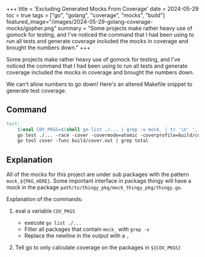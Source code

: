 +++
title = 'Excluding Generated Mocks From Coverage'
date = 2024-05-29
toc = true
tags = ["go", "golang", "coverage", "mocks", "build"]
featured_image="/images/2024-05-29-golang-coverage-mocks/gopher.png"
summary = "Some projects make rather heavy use of gomock for testing, and I've noticed the command that I had been using to run all tests and generate coverage included the mocks in coverage and brought the numbers down."
+++

Some projects make rather heavy use of gomock for testing, and I've noticed the command that I had been using to run all tests and generate coverage included the mocks in coverage and brought the numbers down.

We can't allow numbers to go down! Here's an altered Makefile snippet to generate test coverage.

## Command

```makefile
test:
    $(eval COV_PKGS=$(shell go list ./... | grep -v mock_ | tr '\n' ','))
    go test ./... -race -cover -covermode=atomic -coverprofile=build/cover.out -coverpkg $(COV_PKGS) 
    go tool cover -func build/cover.out | grep total

```

## Explanation

All of the mocks for this project are under sub packages with the pattern `mock_${PKG_HERE}`. Some important interface in package thingy will have a mock in the package `path/to/thingy_pkg/mock_thingy_pkg/thingy.go`.

Explanation of the commands:

1. eval a variable `COV_PKGS`
    * execute `go list ./...`
    * Filter all packages that contain `mock_` with `grep -v`
    * Replace the newline in the output with a `,`

2. Tell go to only calculate coverage on the packages in `${COV_PKGS}`

